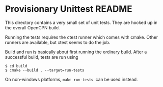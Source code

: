 Provisionary Unittest README
============================

This directory contains a very small set of unit tests. They are hooked up
in the overall OpenCPN build.

Running the tests requires the ctest runner which comes with cmake. Other
runners are available, but ctest seems to do the job.

Build and run is basically about first running the ordinary build. After a
successful build, tests are run using 

    $ cd build
    $ cmake --build . --target=run-tests

On non-windows platforms, `make run-tests `can be used instead.
